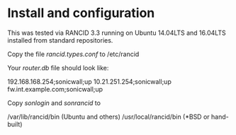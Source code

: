 # Install and configuration

This was tested via RANCID 3.3 running on Ubuntu 14.04LTS and 16.04LTS
installed from standard repositories.

Copy the file _rancid.types.conf_ to /etc/rancid

Your _router.db_ file should look like:

  192.168.168.254;sonicwall;up
  10.21.251.254;sonicwall;up
  fw.int.example.com;sonicwall;up

Copy _sonlogin_ and _sonrancid_ to

  /var/lib/rancid/bin (Ubuntu and others)
  /usr/local/rancid/bin (*BSD or hand-built)
